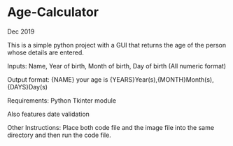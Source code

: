 # Age-Calculator

Dec 2019

This is a simple python project with a GUI that returns the age of the person whose details are entered.

Inputs:
Name, 
Year of birth, 
Month of birth, 
Day of birth
 (All numeric format)

Output format:
{NAME} your age is {YEARS}Year(s),{MONTH}Month(s),{DAYS}Day(s)

Requirements:
Python
Tkinter module

Also features date validation

Other Instructions:
Place both code file and the image file into the same directory and then run the code file.

